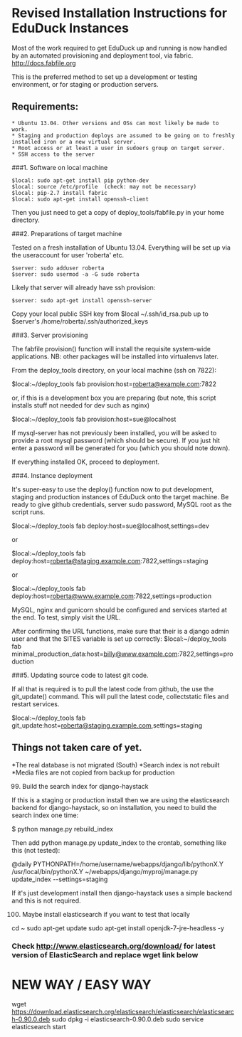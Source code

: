 Revised Installation Instructions for EduDuck Instances
=======================================================

Most of the work required to get EduDuck up and running is now handled by an
automated provisioning and deployment tool, via fabric. http://docs.fabfile.org

This is the preferred method to set up a development or testing environment,
or for staging or production servers.

## Requirements:

    * Ubuntu 13.04. Other versions and OSs can most likely be made to work.
    * Staging and production deploys are assumed to be going on to freshly 
    installed iron or a new virtual server.
    * Root access or at least a user in sudoers group on target server.
    * SSH access to the server

###1. Software on local machine
```
$local: sudo apt-get install pip python-dev
$local: source /etc/profile  (check: may not be necessary)
$local: pip-2.7 install fabric
$local: sudo apt-get install openssh-client
```

Then you just need to get a copy of deploy_tools/fabfile.py in your home directory.

###2. Preparations of target machine

Tested on a fresh installation of Ubuntu 13.04.
Everything will be set up via the useraccount for user 'roberta' etc.
```
$server: sudo adduser roberta
$server: sudo usermod -a -G sudo roberta
```
Likely that server will already have ssh provision:
```
$server: sudo apt-get install openssh-server
```
Copy your local public SSH key from $local ~/.ssh/id_rsa.pub up to 
$server's /home/roberta/.ssh/authorized_keys

###3. Server provisioning

The fabfile provision() function will install the requisite system-wide 
applications. NB: other packages will be installed into virtualenvs later.

From the deploy_tools directory, on your local machine (ssh on 7822):

$local:~/deploy_tools fab provision:host=roberta@example.com:7822

or, if this is a development box you are preparing 
(but note, this script installs stuff not needed for dev such as nginx)

$local:~/deploy_tools fab provision:host=sue@localhost

If mysql-server has not previously been installed, you will be asked to provide
a root mysql password (which should be secure). If you just hit enter a password 
will be generated for you (which you should note down).

If everything installed OK, proceed to deployment.

###4. Instance deployment

It's super-easy to use the deploy() function now to put development, staging
and production instances of EduDuck onto the target machine. Be ready to give
github credentials, server sudo password, MySQL root as the script runs.

$local:~/deploy_tools fab deploy:host=sue@localhost,settings=dev

or 

$local:~/deploy_tools fab deploy:host=roberta@staging.example.com:7822,settings=staging

or 

$local:~/deploy_tools fab deploy:host=roberta@www.example.com:7822,settings=production

MySQL, nginx and gunicorn should be configured and services started at the end.
To test, simply visit the URL.

After confirming the URL functions, make sure that their is a django admin user and that
the SITES variable is set up correctly:
$local:~/deploy_tools fab minimal_production_data:host=billy@www.example.com:7822,settings=production

###5. Updating source code to latest git code.

If all that is required is to pull the latest code from github, the use the 
git_update() command. This will pull the latest code, collectstatic files and
restart services.

$local:~/deploy_tools fab git_update:host=roberta@staging.example.com,settings=staging


## Things not taken care of yet.
*The real database is not migrated (South)
*Search index is not rebuilt
*Media files are not copied from backup for production

99. Build the search index for django-haystack

If this is a staging or production install then we are using the elasticsearch backend for django-haystack, so on installation, you need to build the search index one time:
   
   $ python manage.py rebuild_index

Then add python manage.py update_index to the crontab, something like this (not tested):

   @daily PYTHONPATH=/home/username/webapps/django/lib/pythonX.Y /usr/local/bin/pythonX.Y ~/webapps/django/myproj/manage.py update_index --settings=staging

If it's just development install then django-haystack uses a simple backend and this is not required.

100. Maybe install elasticsearch if you want to test that locally

cd ~
sudo apt-get update
sudo apt-get install openjdk-7-jre-headless -y
 
 
### Check http://www.elasticsearch.org/download/ for latest version of ElasticSearch and replace wget link below
 
# NEW WAY / EASY WAY
wget https://download.elasticsearch.org/elasticsearch/elasticsearch/elasticsearch-0.90.0.deb
sudo dpkg -i elasticsearch-0.90.0.deb
sudo service elasticsearch start
